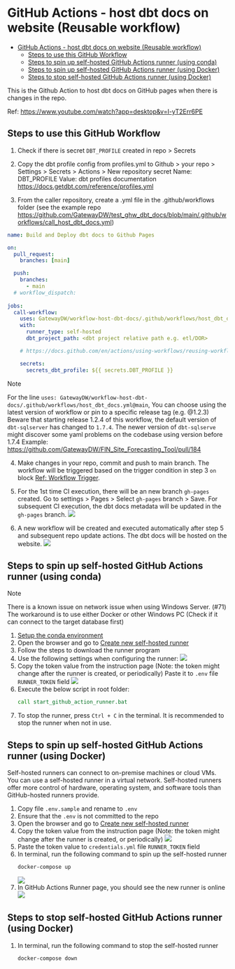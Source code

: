# GitHub Actions - host dbt docs on website (Reusable workflow)
- [GitHub Actions - host dbt docs on website (Reusable workflow)](#github-actions---host-dbt-docs-on-website-reusable-workflow)
  - [Steps to use this GitHub Workflow](#steps-to-use-this-github-workflow)
  - [Steps to spin up self-hosted GitHub Actions runner (using conda)](#steps-to-spin-up-self-hosted-github-actions-runner-using-conda)
  - [Steps to spin up self-hosted GitHub Actions runner (using Docker)](#steps-to-spin-up-self-hosted-github-actions-runner-using-docker)
  - [Steps to stop self-hosted GitHub Actions runner (using Docker)](#steps-to-stop-self-hosted-github-actions-runner-using-docker)

This is the Github Action to host dbt docs on GitHub pages when there is changes in the repo.

Ref: https://www.youtube.com/watch?app=desktop&v=I-yT2Err6PE

## Steps to use this GitHub Workflow
1. Check if there is secret `DBT_PROFILE` created in repo > Secrets
  
2. Copy the dbt profile config from profiles.yml to Github > your repo > Settings > Secrets > Actions > New repository secret
    Name: DBT_PROFILE
    Value: <dbt profile config>
    dbt profiles documentation https://docs.getdbt.com/reference/profiles.yml

3. From the caller repository, create a .yml file in the .github/workflows folder (see the example repo https://github.com/GatewayDW/test_ghw_dbt_docs/blob/main/.github/workflows/call_host_dbt_docs.yml)
  ```yml
  name: Build and Deploy dbt docs to Github Pages

  on:
    pull_request:
      branches: [main]

    push:
      branches:
        - main
    # workflow_dispatch:
    
  jobs:
    call-workflow:
      uses: GatewayDW/workflow-host-dbt-docs/.github/workflows/host_dbt_docs.yml@main
      with:
        runner_type: self-hosted
        dbt_project_path: <dbt project relative path e.g. etl/DOR>

      # https://docs.github.com/en/actions/using-workflows/reusing-workflows#passing-inputs-and-secrets-to-a-reusable-workflow

      secrets:
        secrets_dbt_profile: ${{ secrets.DBT_PROFILE }}
  ```
> [!NOTE]
> For the line `uses: GatewayDW/workflow-host-dbt-docs/.github/workflows/host_dbt_docs.yml@main`,
> You can choose using the latest version of workflow or pin to a specific release tag (e.g. @1.2.3)
> Beware that starting release 1.2.4 of this workflow, the default version of `dbt-sqlserver` has changed to `1.7.4`.
> The newer version of `dbt-sqlserve` might discover some yaml problems on the codebase using version before 1.7.4
> Example: https://github.com/GatewayDW/FIN_Site_Forecasting_Tool/pull/184

4. Make changes in your repo, commit and push to main branch. The workflow will be triggered based on the trigger condition in step 3 `on` block [Ref: Workflow Trigger](https://docs.github.com/en/actions/using-workflows/events-that-trigger-workflows).

5. For the 1st time CI execution, there will be an new branch `gh-pages` created. Go to settings > Pages > Select `gh-pages` branch > Save.
   For subsequent CI execution, the dbt docs metadata will be updated in the `gh-pages` branch.
![](asset/gh-pages.png)

6. A new workflow will be created and executed automatically after step 5 and subsequent repo update actions. The dbt docs will be hosted on the website.
![](asset/cicd-pages.png)

## Steps to spin up self-hosted GitHub Actions runner (using conda)
> [!NOTE]
> There is a known issue on network issue when using Windows Server. (#71)
> The workaround is to use either Docker or other Windows PC (Check if it can connect to the target database first)

1. [Setup the conda environment](/docs/setup_environment.md)
2. Open the browser and go to [Create new self-hosted runner](https://github.com/organizations/GatewayDW/settings/actions/runners/new)
3. Follow the steps to download the runner program
4. Use the following settings when configuring the runner:
   ![](asset/gha-runner-conda-setup.png)
5. Copy the token value from the instruction page (Note: the token might change after the runner is created, or periodically)
   Paste it to `.env` file `RUNNER_TOKEN` field
   ![](asset/gha-runner-token.png)
6. Execute the below script in root folder:
   ```cmd
   call start_github_action_runner.bat
   ```
7. To stop the runner, press `Ctrl + C` in the terminal. It is recommended to stop the runner when not in use.

## Steps to spin up self-hosted GitHub Actions runner (using Docker)
Self-hosted runners can connect to on-premise machines or cloud VMs. You can use a self-hosted runner in a virtual network. Self-hosted runners offer more control of hardware, operating system, and software tools than GitHub-hosted runners provide.

1. Copy file `.env.sample` and rename to `.env`
2. Ensure that the `.env` is not committed to the repo
3. Open the browser and go to [Create new self-hosted runner](https://github.com/organizations/GatewayDW/settings/actions/runners/new)
4. Copy the token value from the instruction page (Note: the token might change after the runner is created, or periodically)
   ![](asset/gha-runner-token.png)
5. Paste the token value to `credentials.yml` file `RUNNER_TOKEN` field
6. In terminal, run the following command to spin up the self-hosted runner
   ```bash
   docker-compose up
   ```
   ![](asset/docker-compose-up-log.png)
7. In GitHub Actions Runner page, you should see the new runner is online
   ![](asset/gha-runner-online.png)

## Steps to stop self-hosted GitHub Actions runner (using Docker)
1. In terminal, run the following command to stop the self-hosted runner
   ```bash
   docker-compose down
   ```
